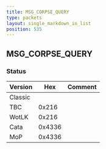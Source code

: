 ```yaml
---
title: MSG_CORPSE_QUERY
type: packets
layout: single_markdown_in_list
position: 535
---
```


## MSG_CORPSE_QUERY

### Status

Version    | Hex        | Comment
---------- | ---------- | ---------- 
Classic    |            | 
TBC        | 0x216      | 
WotLK      | 0x216      | 
Cata       | 0x4336     | 
MoP        | 0x4336     | 